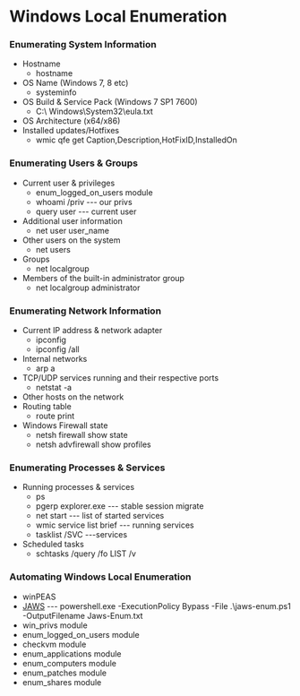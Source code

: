 # Windows Local Enumeration
### Enumerating System Information
- Hostname 
	- hostname
- OS Name (Windows 7, 8 etc) 
	- systeminfo
- OS Build & Service Pack (Windows 7 SP1 7600) 
	- C:\\ Windows\System32\eula.txt
- OS Architecture (x64/x86) 
- Installed updates/Hotfixes
	- wmic qfe get Caption,Description,HotFixID,InstalledOn
### Enumerating Users & Groups
- Current user & privileges 
	- enum_logged_on_users module
	- whoami /priv --- our privs
	- query user --- current user
- Additional user information 
	- net user user_name
- Other users on the system 
	- net users
- Groups 
	- net localgroup
- Members of the built-in administrator group 
	- net localgroup administrator
### Enumerating Network Information
- Current IP address & network adapter 
	- ipconfig
	-  ipconfig /all
- Internal networks 
	- arp a
- TCP/UDP services running and their respective ports
	- netstat -a
- Other hosts on the network 
- Routing table
	- route print
- Windows Firewall state
	- netsh firewall show state
	- netsh advfirewall show profiles
### Enumerating Processes & Services
- Running processes & services 
	- ps
	- pgerp explorer.exe --- stable session migrate
	- net start --- list of started services
	- wmic service list brief --- running services
	- tasklist /SVC ---services
- Scheduled tasks
	- schtasks /query /fo LIST /v
### Automating Windows Local Enumeration
- winPEAS
- [JAWS](https://github.com/411Hall/JAWS) --- powershell.exe -ExecutionPolicy Bypass -File .\jaws-enum.ps1 -OutputFilename Jaws-Enum.txt
- win_privs module
- enum_logged_on_users module
- checkvm module
- enum_applications module
- enum_computers module
- enum_patches module
- enum_shares module
